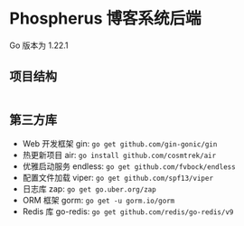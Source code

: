 # Phospherus 博客系统后端

Go 版本为 1.22.1

## 项目结构

```shell

```

## 第三方库

- Web 开发框架 gin: `go get github.com/gin-gonic/gin`
- 热更新项目 air: `go install github.com/cosmtrek/air`
- 优雅启动服务 endless: `go get github.com/fvbock/endless`
- 配置文件加载 viper: `go get github.com/spf13/viper`
- 日志库 zap: `go get go.uber.org/zap`
- ORM 框架 gorm: `go get -u gorm.io/gorm`
- Redis 库 go-redis: `go get github.com/redis/go-redis/v9`

